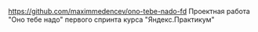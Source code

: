 https://github.com/maximmedencev/ono-tebe-nado-fd
Проектная работа "Оно тебе надо" первого спринта курса "Яндекс.Практикум"
